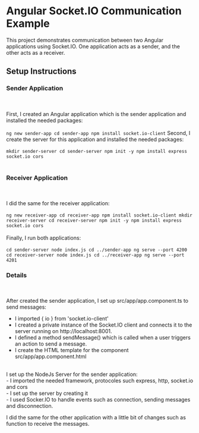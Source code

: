 # Angular Socket.IO Communication Example

This project demonstrates communication between two Angular applications using Socket.IO. One application acts as a sender, and the other acts as a receiver.

## Setup Instructions

### Sender Application
<br><br>
First, I created an Angular application which is the sender application and installed the needed packages:
<br><br>
` ng new sender-app
cd sender-app
npm install socket.io-client `
Second, I create the server for this application and installed the needed packages:
<br><br>
`mkdir sender-server
cd sender-server
npm init -y
npm install express socket.io cors`
<br><br>
### Receiver Application
<br><br>
I did the same for the receiver application:
<br><br> 
`ng new receiver-app
cd receiver-app
npm install socket.io-client
mkdir receiver-server
cd receiver-server
npm init -y
npm install express socket.io cors`
<br><br>
Finally, I run both applications: <br>
<br>
`cd sender-server
node index.js
cd ../sender-app
ng serve --port 4200
cd receiver-server
node index.js
cd ../receiver-app
ng serve --port 4201`
<br>
### Details
<br><br>
After created the sender application, I set up src/app/app.component.ts to send messages: <br>
- I imported { io } from 'socket.io-client' <br>
- I created a private instance of the Socket.IO client and connects it to the server running on http://localhost:8001. <br>
- I defined a method sendMessage() which is called when a user triggers an action to send a message. <br>
- I create the HTML template for the component src/app/app.component.html <br>
<br>
I set up the NodeJs Server for the sender application:<br>
- I imported the needed framework, protocoles such express, http, socket.io and cors <br>
- I set up the server by creating it <br>
- I used Socker.IO to handle events such as connection, sending messages and disconnection. <br>

I did the same for the other application with a little bit of changes such as function to receive the messages.
